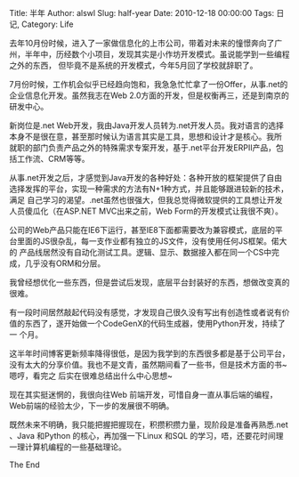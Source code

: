 Title: 半年
Author: alswl
Slug: half-year
Date: 2010-12-18 00:00:00
Tags: 日记, 
Category: Life

去年10月份时候，进入了一家做信息化的上市公司，带着对未来的憧憬奔向了广州，半年中，历经数个小项目，发现其实是小作坊开发模式。虽说能学到一些编程之外的东西，
但毕竟不是系统的开发模式，今年5月回了学校就辞职了。

7月份时候，工作机会似乎已经趋向饱和，我急急忙忙拿了一份Offer，从事.net的企业信息化开发。虽然我志在Web
2.0方面的开发，但是权衡再三，还是到南京的研发中心。

新岗位是.net Web开发，我由Java开发人员转为.net开发人员。我对语言的选择本身不是很在意，甚至那时候认为语言其实是工具，思想和设计才是核心。我所
就职的部门负责产品之外的特殊需求专案开发，基于.net平台开发ERPII产品，包括工作流、CRM等等。

从事.net开发之后，才感觉到Java开发的各种好处：各种开放的框架提供了自由选择发挥的平台，实现一种需求的方法有N+1种方式，并且能够跟进较新的技术，满足
自己学习的渴望。.net虽然也很强大，但我总觉得微软提供的工具想让开发人员傻瓜化（在ASP.NET MVC出来之前，Web Form的开发模式让我很不爽）。

公司的Web产品只能在IE6下运行，甚至IE8下面都需要改为兼容模式，底层的平台里面的JS很杂乱，每一支作业都有独立的JS文件，没有使用任何JS框架。偌大的
产品线居然没有自动化测试工具。逻辑、显示、数据接入都在同一个CS中完成，几乎没有ORM和分层。

我曾经想优化一些东西，但是尝试后发现，底层平台封装好的东西，想做改变真的很难。

有一段时间居然敲起代码没有感觉，才发现自己很久没有写出有创造性或者说有价值的东西了，遂开始做一个CodeGenX的代码生成器，使用Python开发，持续了一
个月。

这半年时间博客更新频率降得很低，是因为我学到的东西很多都是基于公司平台，没有太大的分享价值。我也不是文青，虽然期间看了一些书，但是技术方面的书~嗯哼，看完之
后实在很难总结出什么中心思想~

现在其实挺迷惘的，我很向往Web 前端开发，可惜自身一直从事后端的编程，Web前端的经验太少，下一步的发展很不明确。

既然未来不明确，我只能把握把握现在，积攒积攒力量，现阶段是准备再熟悉.net 、Java 和Python 的核心，再加强一下Linux 和SQL
的学习，唔，还要花时间理一理计算机编程的一些基础理论。

The End

